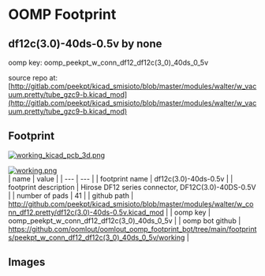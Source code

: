 # OOMP Footprint  
## df12c(3.0)-40ds-0.5v  by none  
  
oomp key: oomp_peekpt_w_conn_df12_df12c(3_0)_40ds_0_5v  
  
source repo at: [http://gitlab.com/peekpt/kicad_smisioto/blob/master/modules/walter/w_vacuum.pretty/tube_gzc9-b.kicad_mod](http://gitlab.com/peekpt/kicad_smisioto/blob/master/modules/walter/w_vacuum.pretty/tube_gzc9-b.kicad_mod)  
## Footprint  
  
[![working_kicad_pcb_3d.png](working_kicad_pcb_3d_600.png)](working_kicad_pcb_3d.png)  
  
[![working.png](working_600.png)](working.png)  
| name | value | 
| --- | --- | 
| footprint name | df12c(3.0)-40ds-0.5v | 
| footprint description | Hirose DF12 series connector, DF12C(3.0)-40DS-0.5V | 
| number of pads | 41 | 
| github path | http://github.com/peekpt/kicad_smisioto/blob/master/modules/walter/w_conn_df12.pretty/df12c(3.0)-40ds-0.5v.kicad_mod | 
| oomp key | oomp_peekpt_w_conn_df12_df12c(3_0)_40ds_0_5v | 
| oomp bot github | https://github.com/oomlout/oomlout_oomp_footprint_bot/tree/main/footprints/peekpt_w_conn_df12_df12c(3_0)_40ds_0_5v/working | 
## Images  
